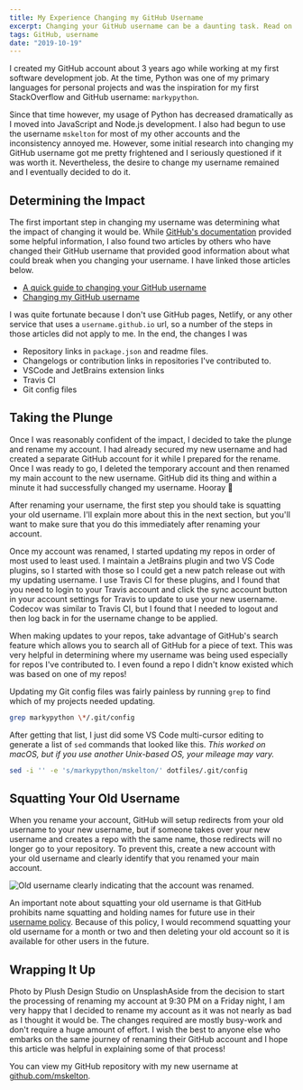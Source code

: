```yaml
---
title: My Experience Changing my GitHub Username
excerpt: Changing your GitHub username can be a daunting task. Read on to learn my journey and experience.
tags: GitHub, username
date: "2019-10-19"
---
```


I created my GitHub account about 3 years ago while working at my first software development job. At the time, Python was one of my primary languages for personal projects and was the inspiration for my first StackOverflow and GitHub username: `markypython`.

Since that time however, my usage of Python has decreased dramatically as I moved into JavaScript and Node.js development. I also had begun to use the username `mskelton` for most of my other accounts and the inconsistency annoyed me. However, some initial research into changing my GitHub username got me pretty frightened and I seriously questioned if it was worth it. Nevertheless, the desire to change my username remained and I eventually decided to do it.

## Determining the Impact

The first important step in changing my username was determining what the impact of changing it would be. While [GitHub's documentation](https://docs.github.com/en/account-and-profile/setting-up-and-managing-your-github-user-account/managing-user-account-settings/changing-your-github-username) provided some helpful information, I also found two articles by others who have changed their GitHub username that provided good information about what could break when you changing your username. I have linked those articles below.

- [A quick guide to changing your GitHub username](https://www.freecodecamp.org/news/a-quick-guide-to-changing-your-github-username/)
- [Changing my GitHub username](https://www.nikhita.dev/changing-my-github-username)

I was quite fortunate because I don't use GitHub pages, Netlify, or any other service that uses a `username.github.io` url, so a number of the steps in those articles did not apply to me. In the end, the changes I was

- Repository links in `package.json` and readme files.
- Changelogs or contribution links in repositories I've contributed to.
- VSCode and JetBrains extension links
- Travis CI
- Git config files

## Taking the Plunge

Once I was reasonably confident of the impact, I decided to take the plunge and rename my account. I had already secured my new username and had created a separate GitHub account for it while I prepared for the rename. Once I was ready to go, I deleted the temporary account and then renamed my main account to the new username. GitHub did its thing and within a minute it had successfully changed my username. Hooray 🎉

After renaming your username, the first step you should take is squatting your old username. I'll explain more about this in the next section, but you'll want to make sure that you do this immediately after renaming your account.

Once my account was renamed, I started updating my repos in order of most used to least used. I maintain a JetBrains plugin and two VS Code plugins, so I started with those so I could get a new patch release out with my updating username. I use Travis CI for these plugins, and I found that you need to login to your Travis account and click the sync account button in your account settings for Travis to update to use your new username. Codecov was similar to Travis CI, but I found that I needed to logout and then log back in for the username change to be applied.

When making updates to your repos, take advantage of GitHub's search feature which allows you to search all of GitHub for a piece of text. This was very helpful in determining where my username was being used especially for repos I've contributed to. I even found a repo I didn't know existed which was based on one of my repos!

Updating my Git config files was fairly painless by running `grep` to find which of my projects needed updating.

```sh
grep markypython \*/.git/config
```

After getting that list, I just did some VS Code multi-cursor editing to generate a list of `sed` commands that looked like this. _This worked on macOS, but if you use another Unix-based OS, your mileage may vary._

```sh
sed -i '' -e 's/markypython/mskelton/' dotfiles/.git/config
```

## Squatting Your Old Username

When you rename your account, GitHub will setup redirects from your old username to your new username, but if someone takes over your new username and creates a repo with the same name, those redirects will no longer go to your repository. To prevent this, create a new account with your old username and clearly identify that you renamed your main account.

![Old username clearly indicating that the account was renamed.](username.png)

An important note about squatting your old username is that GitHub prohibits name squatting and holding names for future use in their [username policy](https://docs.github.com/en/github/site-policy/github-username-policy). Because of this policy, I would recommend squatting your old username for a month or two and then deleting your old account so it is available for other users in the future.

## Wrapping It Up

Photo by Plush Design Studio on UnsplashAside from the decision to start the processing of renaming my account at 9:30 PM on a Friday night, I am very happy that I decided to rename my account as it was not nearly as bad as I thought it would be. The changes required are mostly busy-work and don't require a huge amount of effort. I wish the best to anyone else who embarks on the same journey of renaming their GitHub account and I hope this article was helpful in explaining some of that process!

You can view my GitHub repository with my new username at [github.com/mskelton](https://github.com/mskelton).
